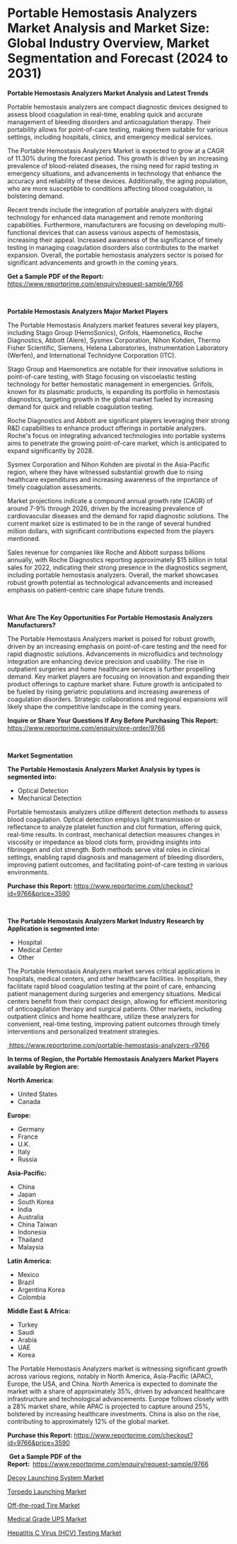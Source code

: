 <p><h1>Portable Hemostasis Analyzers Market Analysis and Market Size: Global Industry Overview, Market Segmentation and Forecast (2024 to 2031)</h1></p><p><strong>Portable Hemostasis Analyzers Market Analysis and Latest Trends</strong></p>
<p><p>Portable hemostasis analyzers are compact diagnostic devices designed to assess blood coagulation in real-time, enabling quick and accurate management of bleeding disorders and anticoagulation therapy. Their portability allows for point-of-care testing, making them suitable for various settings, including hospitals, clinics, and emergency medical services.</p><p>The Portable Hemostasis Analyzers Market is expected to grow at a CAGR of 11.30% during the forecast period. This growth is driven by an increasing prevalence of blood-related diseases, the rising need for rapid testing in emergency situations, and advancements in technology that enhance the accuracy and reliability of these devices. Additionally, the aging population, who are more susceptible to conditions affecting blood coagulation, is bolstering demand.</p><p>Recent trends include the integration of portable analyzers with digital technology for enhanced data management and remote monitoring capabilities. Furthermore, manufacturers are focusing on developing multi-functional devices that can assess various aspects of hemostasis, increasing their appeal. Increased awareness of the significance of timely testing in managing coagulation disorders also contributes to the market expansion. Overall, the portable hemostasis analyzers sector is poised for significant advancements and growth in the coming years.</p></p>
<p><strong>Get a Sample PDF of the Report:&nbsp;</strong> <a href="https://www.reportprime.com/enquiry/request-sample/9766">https://www.reportprime.com/enquiry/request-sample/9766</a></p>
<p>&nbsp;</p>
<p><strong>Portable Hemostasis Analyzers Major Market Players</strong></p>
<p><p>The Portable Hemostasis Analyzers market features several key players, including Stago Group (HemoSonics), Grifols, Haemonetics, Roche Diagnostics, Abbott (Alere), Sysmex Corporation, Nihon Kohden, Thermo Fisher Scientific, Siemens, Helena Laboratories, Instrumentation Laboratory (Werfen), and International Technidyne Corporation (ITC). </p><p>Stago Group and Haemonetics are notable for their innovative solutions in point-of-care testing, with Stago focusing on viscoelastic testing technology for better hemostatic management in emergencies. Grifols, known for its plasmatic products, is expanding its portfolio in hemostasis diagnostics, targeting growth in the global market fueled by increasing demand for quick and reliable coagulation testing.</p><p>Roche Diagnostics and Abbott are significant players leveraging their strong R&D capabilities to enhance product offerings in portable analyzers. Roche's focus on integrating advanced technologies into portable systems aims to penetrate the growing point-of-care market, which is anticipated to expand significantly by 2028.</p><p>Sysmex Corporation and Nihon Kohden are pivotal in the Asia-Pacific region, where they have witnessed substantial growth due to rising healthcare expenditures and increasing awareness of the importance of timely coagulation assessments.</p><p>Market projections indicate a compound annual growth rate (CAGR) of around 7-9% through 2026, driven by the increasing prevalence of cardiovascular diseases and the demand for rapid diagnostic solutions. The current market size is estimated to be in the range of several hundred million dollars, with significant contributions expected from the players mentioned.</p><p>Sales revenue for companies like Roche and Abbott surpass billions annually, with Roche Diagnostics reporting approximately $15 billion in total sales for 2022, indicating their strong presence in the diagnostics segment, including portable hemostasis analyzers. Overall, the market showcases robust growth potential as technological advancements and increased emphasis on patient-centric care shape future trends.</p></p>
<p>&nbsp;</p>
<p><strong>What Are The Key Opportunities For Portable Hemostasis Analyzers Manufacturers?</strong></p>
<p><p>The Portable Hemostasis Analyzers market is poised for robust growth, driven by an increasing emphasis on point-of-care testing and the need for rapid diagnostic solutions. Advancements in microfluidics and technology integration are enhancing device precision and usability. The rise in outpatient surgeries and home healthcare services is further propelling demand. Key market players are focusing on innovation and expanding their product offerings to capture market share. Future growth is anticipated to be fueled by rising geriatric populations and increasing awareness of coagulation disorders. Strategic collaborations and regional expansions will likely shape the competitive landscape in the coming years.</p></p>
<p><strong>Inquire or Share Your Questions If Any Before Purchasing This Report:</strong> <a href="https://www.reportprime.com/enquiry/pre-order/9766">https://www.reportprime.com/enquiry/pre-order/9766</a></p>
<p>&nbsp;</p>
<p><strong>Market Segmentation</strong></p>
<p><strong>The Portable Hemostasis Analyzers Market Analysis by types is segmented into:</strong></p>
<p><ul><li>Optical Detection</li><li>Mechanical Detection</li></ul></p>
<p><p>Portable hemostasis analyzers utilize different detection methods to assess blood coagulation. Optical detection employs light transmission or reflectance to analyze platelet function and clot formation, offering quick, real-time results. In contrast, mechanical detection measures changes in viscosity or impedance as blood clots form, providing insights into fibrinogen and clot strength. Both methods serve vital roles in clinical settings, enabling rapid diagnosis and management of bleeding disorders, improving patient outcomes, and facilitating point-of-care testing in various environments.</p></p>
<p><strong>Purchase this Report:&nbsp;</strong><a href="https://www.reportprime.com/checkout?id=9766&price=3590">https://www.reportprime.com/checkout?id=9766&price=3590</a></p>
<p>&nbsp;</p>
<p><strong>The Portable Hemostasis Analyzers Market Industry Research by Application is segmented into:</strong></p>
<p><ul><li>Hospital</li><li>Medical Center</li><li>Other</li></ul></p>
<p><p>The Portable Hemostasis Analyzers market serves critical applications in hospitals, medical centers, and other healthcare facilities. In hospitals, they facilitate rapid blood coagulation testing at the point of care, enhancing patient management during surgeries and emergency situations. Medical centers benefit from their compact design, allowing for efficient monitoring of anticoagulation therapy and surgical patients. Other markets, including outpatient clinics and home healthcare, utilize these analyzers for convenient, real-time testing, improving patient outcomes through timely interventions and personalized treatment strategies.</p></p>
<p><a href="https://www.reportprime.com/portable-hemostasis-analyzers-r9766">&nbsp;https://www.reportprime.com/portable-hemostasis-analyzers-r9766</a></p>
<p><strong>In terms of Region, the Portable Hemostasis Analyzers Market Players available by Region are:</strong></p>
<p>
    <p> <strong> North America: </strong>
        <ul>
            <li>United States</li>
            <li>Canada</li>
        </ul>
        </p> 
    <p> <strong> Europe: </strong>
        <ul>
            <li>Germany</li>
            <li>France</li>
            <li>U.K.</li>
            <li>Italy</li>
            <li>Russia</li>
        </ul>
        </p> 
    <p> <strong> Asia-Pacific: </strong>
        <ul>
            <li>China</li>
            <li>Japan</li>
            <li>South Korea</li>
            <li>India</li>
            <li>Australia</li>
            <li>China Taiwan</li>
            <li>Indonesia</li>
            <li>Thailand</li>
            <li>Malaysia</li>
        </ul>
        </p> 
    <p> <strong> Latin America: </strong>
        <ul>
            <li>Mexico</li>
            <li>Brazil</li>
            <li>Argentina Korea</li>
            <li>Colombia</li>
        </ul>
        </p> 
    <p> <strong> Middle East & Africa: </strong>
        <ul>
            <li>Turkey</li>
            <li>Saudi</li>
            <li>Arabia</li>
            <li>UAE</li>
            <li>Korea</li>
        </ul>
    </p>
    </p>
<p><p>The Portable Hemostasis Analyzers market is witnessing significant growth across various regions, notably in North America, Asia-Pacific (APAC), Europe, the USA, and China. North America is expected to dominate the market with a share of approximately 35%, driven by advanced healthcare infrastructure and technological advancements. Europe follows closely with a 28% market share, while APAC is projected to capture around 25%, bolstered by increasing healthcare investments. China is also on the rise, contributing to approximately 12% of the global market.</p></p>
<p><strong>Purchase this Report: </strong><a href="https://www.reportprime.com/checkout?id=9766&price=3590">https://www.reportprime.com/checkout?id=9766&price=3590</a></p>
<p>&nbsp;<strong>Get a Sample PDF of the Report:&nbsp;&nbsp;</strong><a href="https://www.reportprime.com/enquiry/request-sample/9766">https://www.reportprime.com/enquiry/request-sample/9766</a></p>
<p><strong></strong></p>
<p><p><a href="https://issuu.com/reportprime-2/docs/decoy-launching-system-market-size-_672a3349df9d48">Decoy Launching System Market</a></p><p><a href="https://issuu.com/reportprime-2/docs/torpedo-launching-market-size-2030._8edd7a825d368b">Torpedo Launching Market</a></p><p><a href="https://medium.com/@kylie.mathis078/the-off-the-road-tire-market-report-analyzes-important-operational-and-performance-data-so-one-de92dac36467">Off-the-road Tire Market</a></p><p><a href="https://github.com/ChiragRP21/Market-Research-Report-List-6/blob/main/medical-grade-ups-market.md">Medical Grade UPS Market</a></p><p><a href="https://medium.com/@lucas.vaughan6769/the-hepatitis-c-virus-hcv-testing-market-has-grown-significantly-as-a-result-of-several-dd3b72077baa">Hepatitis C Virus (HCV) Testing Market</a></p></p>